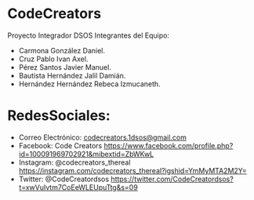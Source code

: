 # CodeCreators
Proyecto Integrador DSOS
Integrantes del Equipo:
  * Carmona González Daniel.
  * Cruz Pablo Ivan Axel.
  * Pérez Santos Javier Manuel.
  * Bautista Hernández Jalil Damián.
  * Hernández Hernández Rebeca Izmucaneth.
  
# RedesSociales:
* Correo Electrónico: codecreators.1dsos@gmail.com
* Facebook: Code Creators https://www.facebook.com/profile.php?id=100091969702921&mibextid=ZbWKwL
* Instagram: @codecreators_thereal https://instagram.com/codecreators_thereal?igshid=YmMyMTA2M2Y=
* Twitter: @CodeCreatordsos https://twitter.com/CodeCreatordsos?t=xwVuIvtm7CoEeWLEUpuTtg&s=09
